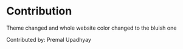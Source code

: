 # Contribution
<p>Theme changed and whole website color changed to the bluish one</p>
<p>Contributed by: Premal Upadhyay</p>